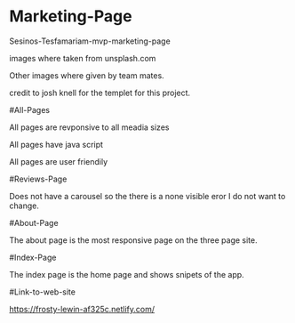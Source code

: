 # Marketing-Page
Sesinos-Tesfamariam-mvp-marketing-page

images where taken from unsplash.com

Other images where given by team mates.

credit to josh knell for the templet for this project.

#All-Pages

All pages are revponsive to all meadia sizes

All pages have java script

All pages are user friendily

#Reviews-Page

Does not have a carousel so the there is a none visible eror I do not want to change.

#About-Page 

The about page is the most responsive page on the three page site.

#Index-Page

The index page is the home page and shows snipets of the app.

#Link-to-web-site

https://frosty-lewin-af325c.netlify.com/
